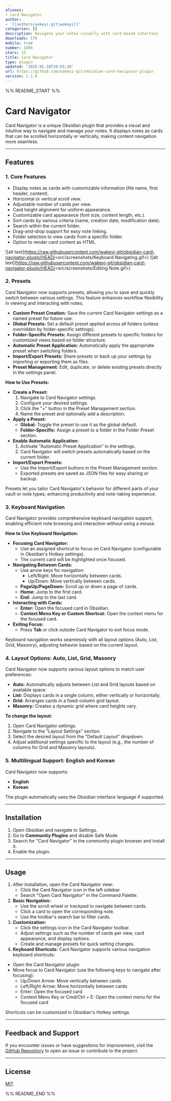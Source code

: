 ```yaml
---
aliases:
- Card Navigator
author:
- '[[authors/wakeyi-git|wakeyi]]'
categories: []
description: Navigate your notes visually with card-based interface
downloads: 570
mobile: true
number: 1896
stars: 15
title: Card Navigator
type: plugin
updated: '2025-01-18T10:03:20'
url: https://github.com/wakeyi-git/obsidian-card-navigator-plugin
version: 1.1.0
---
```


%% README_START %%

# Card Navigator

Card Navigator is a unique Obsidian plugin that provides a visual and intuitive way to navigate and manage your notes. It displays notes as cards that can be scrolled horizontally or vertically, making content navigation more seamless.

---

## Features

### 1. Core Features
- Display notes as cards with customizable information (file name, first header, content).
- Horizontal or vertical scroll view.
- Adjustable number of cards per view.
- Card height alignment for uniform appearance.
- Customizable card appearance (font size, content length, etc.).
- Sort cards by various criteria (name, creation date, modification date).
- Search within the current folder.
- Drag-and-drop support for easy note linking.
- Folder selection to view cards from a specific folder.
- Option to render card content as HTML.

![alt text](https://raw.githubusercontent.com/wakeyi-git/obsidian-card-navigator-plugin/HEAD/<src/screenshots/Keyboard Navigating.gif>)
![alt text](https://raw.githubusercontent.com/wakeyi-git/obsidian-card-navigator-plugin/HEAD/<src/screenshots/Editing Note.gif>)

### 2. Presets
Card Navigator now supports presets, allowing you to save and quickly switch between various settings. This feature enhances workflow flexibility in viewing and interacting with notes.
- **Custom Preset Creation:** Save the current Card Navigator settings as a named preset for future use.
- **Global Presets:** Set a default preset applied across all folders (unless overridden by folder-specific settings).
- **Folder-Specific Presets:** Assign different presets to specific folders for customized views based on folder structure.
- **Automatic Preset Application:** Automatically apply the appropriate preset when switching folders.
- **Import/Export Presets:** Share presets or back up your settings by importing or exporting them as files.
- **Preset Management:** Edit, duplicate, or delete existing presets directly in the settings panel.

**How to Use Presets:**
- **Create a Preset:**
  1. Navigate to Card Navigator settings.
  2. Configure your desired settings.
  3. Click the "+" button in the Preset Management section.
  4. Name the preset and optionally add a description.
- **Apply a Preset:**
  - **Global:** Toggle the preset to use it as the global default.
  - **Folder-Specific:** Assign a preset to a folder in the Folder Preset section.
- **Enable Automatic Application:**
  1. Activate "Automatic Preset Application" in the settings.
  2. Card Navigator will switch presets automatically based on the current folder.
- **Import/Export Presets:**
  - Use the Import/Export buttons in the Preset Management section.
  - Exported presets are saved as JSON files for easy sharing or backup.

Presets let you tailor Card Navigator's behavior for different parts of your vault or note types, enhancing productivity and note-taking experience.

### 3. Keyboard Navigation
Card Navigator provides comprehensive keyboard navigation support, enabling efficient note browsing and interaction without using a mouse.

**How to Use Keyboard Navigation:**
- **Focusing Card Navigator:**
  - Use an assigned shortcut to focus on Card Navigator (configurable in Obsidian's Hotkey settings).
  - The current card will be highlighted once focused.
- **Navigating Between Cards:**
  - Use arrow keys for navigation:
    - Left/Right: Move horizontally between cards.
    - Up/Down: Move vertically between cards.
  - **PageUp/PageDown:** Scroll up or down a page of cards.
  - **Home:** Jump to the first card.
  - **End:** Jump to the last card.
- **Interacting with Cards:**
  - **Enter:** Open the focused card in Obsidian.
  - **Context Menu Key or Custom Shortcut:** Open the context menu for the focused card.
- **Exiting Focus:**
  - Press **Tab** or click outside Card Navigator to exit focus mode.

Keyboard navigation works seamlessly with all layout options (Auto, List, Grid, Masonry), adjusting behavior based on the current layout.

### 4. Layout Options: Auto, List, Grid, Masonry
Card Navigator now supports various layout options to match user preferences:
- **Auto:** Automatically adjusts between List and Grid layouts based on available space.
- **List:** Displays cards in a single column, either vertically or horizontally.
- **Grid:** Arranges cards in a fixed-column grid layout.
- **Masonry:** Creates a dynamic grid where card heights vary.

**To change the layout:**
1. Open Card Navigator settings.
2. Navigate to the "Layout Settings" section.
3. Select the desired layout from the "Default Layout" dropdown.
4. Adjust additional settings specific to the layout (e.g., the number of columns for Grid and Masonry layouts).

### 5. Multilingual Support: English and Korean
Card Navigator now supports:
- **English**
- **Korean**

The plugin automatically uses the Obsidian interface language if supported.

---

## Installation

1. Open Obsidian and navigate to Settings.
2. Go to **Community Plugins** and disable Safe Mode.
3. Search for "Card Navigator" in the community plugin browser and install it.
4. Enable the plugin.

---

## Usage

1. After installation, open the Card Navigator view:
   - Click the Card Navigator icon in the left sidebar.
   - Search "Open Card Navigator" in the Command Palette.
2. **Basic Navigation:**
   - Use the scroll wheel or trackpad to navigate between cards.
   - Click a card to open the corresponding note.
   - Use the toolbar's search bar to filter cards.
3. **Customization:**
   - Click the settings icon in the Card Navigator toolbar.
   - Adjust settings such as the number of cards per view, card appearance, and display options.
   - Create and manage presets for quick setting changes.
4. **Keyboard Shortcuts:**
Card Navigator supports various navigation keyboard shortcuts:
  - Open the Card Navigator plugin
  - Move focus to Card Navigator (use the following keys to navigate after focusing):
    - Up/Down Arrow: Move vertically between cards
    - Left/Right Arrow: Move horizontally between cards
    - Enter: Open the focused card
    - Context Menu Key or Cmd/Ctrl + E: Open the context menu for the focused card

Shortcuts can be customized in Obsidian's Hotkey settings.

---

## Feedback and Support

If you encounter issues or have suggestions for improvement, visit the [GitHub Repository](https://github.com/wakeyi-git/obsidian-card-navigator-plugin) to open an issue or contribute to the project.

---

## License

[MIT](LICENSE)


%% README_END %%